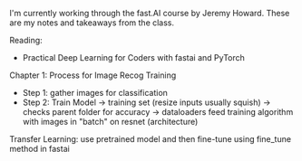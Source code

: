 I'm currently working through the fast.AI course by Jeremy Howard. These are my notes and takeaways from the class.

Reading:
-  Practical Deep Learning for Coders with fastai and PyTorch


Chapter 1:
Process for Image Recog Training
- Step 1: gather images for classification
- Step 2: 
Train Model -> training set (resize inputs usually squish) -> checks parent folder for accuracy -> dataloaders feed training algorithm with images in "batch" on resnet (architecture)

Transfer Learning: use pretrained model and then fine-tune using fine_tune method in fastai
